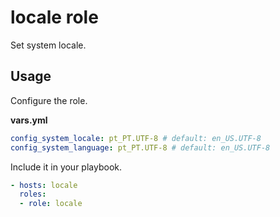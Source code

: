 # locale role

Set system locale.

## Usage

Configure the role.

**vars.yml**

```yml
config_system_locale: pt_PT.UTF-8 # default: en_US.UTF-8
config_system_language: pt_PT.UTF-8 # default: en_US.UTF-8
```

Include it in your playbook.

```yml
- hosts: locale
  roles:
  - role: locale
```

